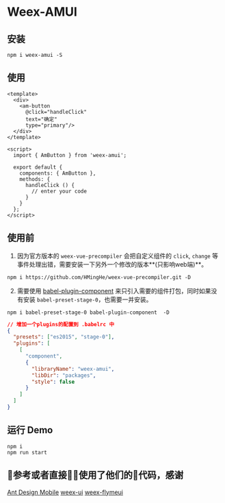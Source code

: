# Weex-AMUI


## 安装
```shell
npm i weex-amui -S
```

## 使用
```vue
<template>
  <div>
    <am-button 
      @click="handleClick"
      text="确定"
      type="primary"/>
  </div>
</template>

<script>
  import { AmButton } from 'weex-amui';

  export default {
    components: { AmButton },
    methods: {
      handleClick () {
        // enter your code
      }
    }
  };
</script>
```

## 使用前
1. 因为官方版本的 `weex-vue-precompiler` 会把自定义组件的 `click`, `change` 等事件处理出错，需要安装一下另外一个修改的版本**(只影响web端)**。
```shell
npm i https://github.com/HMingHe/weex-vue-precompiler.git -D
```

2. 需要使用 [babel-plugin-component](https://www.npmjs.com/package/babel-plugin-component) 来只引入需要的组件打包，同时如果没有安装 `babel-preset-stage-0`，也需要一并安装。
```shell
npm i babel-preset-stage-0 babel-plugin-component  -D
```
```json
// 增加一个plugins的配置到 .babelrc 中
{
  "presets": ["es2015", "stage-0"],
  "plugins": [
    [
      "component",
      {
        "libraryName": "weex-amui",
        "libDir": "packages",
        "style": false
      }
    ]
  ]
}
```

## 运行 Demo

```shell
npm i
npm run start
```

## 参考或者直接使用了他们的代码，感谢

[Ant Design Mobile](https://mobile.ant.design/)
[weex-ui](https://github.com/alibaba/weex-ui)
[weex-flymeui](https://github.com/FlymeApps/weex-flymeui)